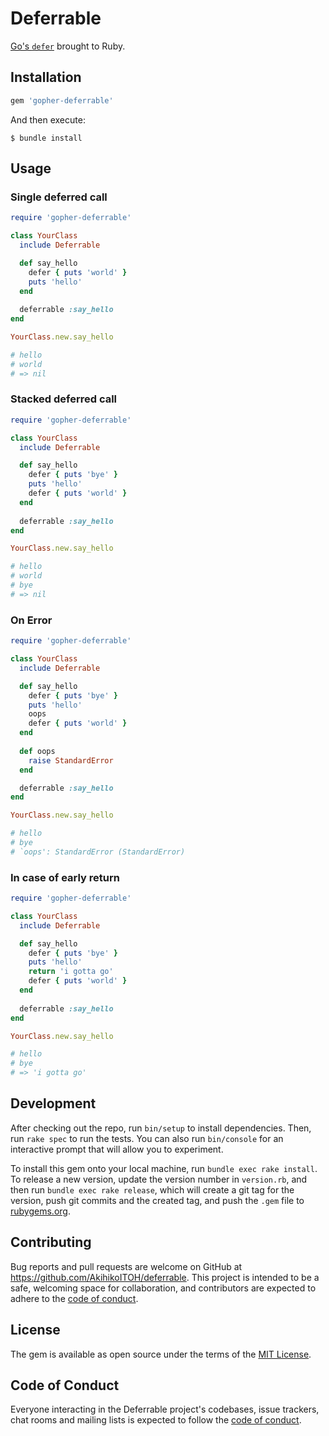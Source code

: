 # Deferrable

[Go's `defer`](https://tour.golang.org/flowcontrol/12) brought to Ruby.

## Installation

```ruby
gem 'gopher-deferrable'
```

And then execute:

    $ bundle install

## Usage

### Single deferred call
```ruby
require 'gopher-deferrable'

class YourClass
  include Deferrable

  def say_hello
    defer { puts 'world' }
    puts 'hello'
  end
  
  deferrable :say_hello
end

YourClass.new.say_hello

# hello
# world
# => nil
```

### Stacked deferred call
```ruby
require 'gopher-deferrable'

class YourClass
  include Deferrable

  def say_hello
    defer { puts 'bye' }
    puts 'hello'
    defer { puts 'world' }
  end
  
  deferrable :say_hello
end

YourClass.new.say_hello

# hello
# world
# bye
# => nil
```

### On Error
```ruby
require 'gopher-deferrable'

class YourClass
  include Deferrable

  def say_hello
    defer { puts 'bye' }
    puts 'hello'
    oops
    defer { puts 'world' }
  end
  
  def oops
    raise StandardError
  end 

  deferrable :say_hello
end

YourClass.new.say_hello

# hello
# bye
# `oops': StandardError (StandardError)
```

### In case of early return
```ruby
require 'gopher-deferrable'

class YourClass
  include Deferrable

  def say_hello
    defer { puts 'bye' }
    puts 'hello'
    return 'i gotta go'
    defer { puts 'world' }
  end
  
  deferrable :say_hello
end

YourClass.new.say_hello

# hello
# bye
# => 'i gotta go'
```

## Development

After checking out the repo, run `bin/setup` to install dependencies. Then, run `rake spec` to run the tests. You can also run `bin/console` for an interactive prompt that will allow you to experiment.

To install this gem onto your local machine, run `bundle exec rake install`. To release a new version, update the version number in `version.rb`, and then run `bundle exec rake release`, which will create a git tag for the version, push git commits and the created tag, and push the `.gem` file to [rubygems.org](https://rubygems.org).

## Contributing

Bug reports and pull requests are welcome on GitHub at https://github.com/AkihikoITOH/deferrable. This project is intended to be a safe, welcoming space for collaboration, and contributors are expected to adhere to the [code of conduct](https://github.com/AkihikoITOH/deferrable/blob/master/CODE_OF_CONDUCT.md).

## License

The gem is available as open source under the terms of the [MIT License](https://opensource.org/licenses/MIT).

## Code of Conduct

Everyone interacting in the Deferrable project's codebases, issue trackers, chat rooms and mailing lists is expected to follow the [code of conduct](https://github.com/AkihikoITOH/deferrable/blob/master/CODE_OF_CONDUCT.md).

